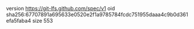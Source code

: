 version https://git-lfs.github.com/spec/v1
oid sha256:67707891a695633e0520e2f1a9785784fcdc751955daaa4c9b0d361efa5faba4
size 553
